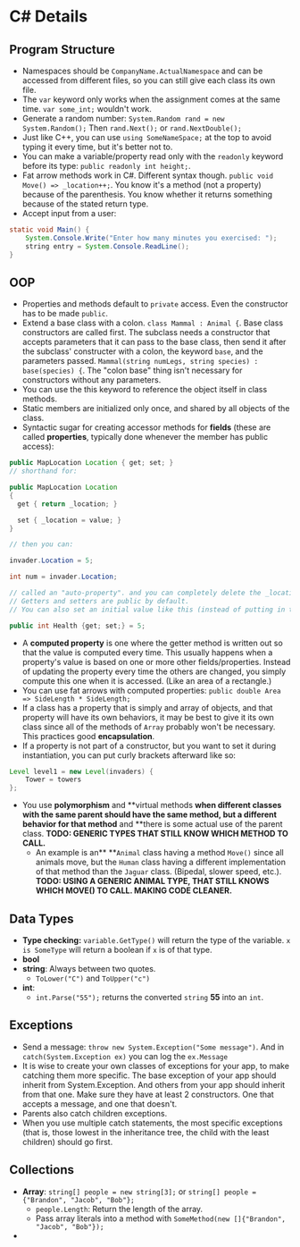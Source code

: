 # C\# Details

## Program Structure

* Namespaces should be `CompanyName.ActualNamespace` and can be accessed from different files, so you can still give each class its own file.
* The `var` keyword only works when the assignment comes at the same time. `var some_int;` wouldn't work.
* Generate a random number: `System.Random rand = new System.Random();` Then `rand.Next();` or `rand.NextDouble();`
* Just like C++, you can use `using SomeNameSpace;` at the top to avoid typing it every time, but it's better not to.
* You can make a variable/property read only with the `readonly` keyword before its type: `public readonly int height;`.
* Fat arrow methods work in C\#. Different syntax though. `public void Move() => _location++;`. You know it's a method \(not a property\) because of the parenthesis. You know whether it returns something because of the stated return type.
* Accept input from a user:

```java
static void Main() {
    System.Console.Write("Enter how many minutes you exercised: ");    
    string entry = System.Console.ReadLine();
}
```

## OOP

* Properties and methods default to `private` access. Even the constructor has to be made `public`.
* Extend a base class with a colon. `class Mammal : Animal {`. Base class constructors are called first. The subclass needs a constructor that accepts  parameters that it can pass to the base class, then send it after the subclass' constructer with a colon, the keyword `base`, and the parameters passed. `Mammal(string numLegs, string species) : base(species) {`. The "colon base" thing isn't necessary for constructors without any parameters.
* You can use the this keyword to reference the object itself in class methods.
* Static members are initialized only once, and shared by all objects of the class.
* Syntactic sugar for creating accessor methods for **fields** \(these are called **properties**, typically done whenever the member has public access\):

```java
public MapLocation Location { get; set; }
// shorthand for:

public MapLocation Location
{
  get { return _location; }

  set { _location = value; }
}

// then you can: 

invader.Location = 5;

int num = invader.Location;

// called an "auto-property". and you can completely delete the _location field that it once accessed. 
// Getters and setters are public by default.
// You can also set an initial value like this (instead of putting in the constuctor):

public int Health {get; set;} = 5;
```

* A **computed property** is one where the getter method is written out so that the value is computed every time. This usually happens when a property's value is based on one or more other fields/properties. Instead of updating the property every time the others are changed, you simply compute this one when it is accessed. \(Like an area of a rectangle.\)
* You can use fat arrows with computed properties: `public double Area => SideLength * SideLength;`
* If a class has a property that is simply and array of objects, and that property will have its own behaviors, it may be best to give it its own class since all of the methods of `Array` probably won't be necessary. This practices good **encapsulation**. 
* If a property is not part of a constructor, but you want to set it during instantiation, you can put curly brackets afterward like so:

```java
Level level1 = new Level(invaders) {
    Tower = towers
};
```

* You use **polymorphism** and **virtual methods **when different classes with the same parent should have the same method, but a different behavior for that method** and **there is some actual use of the parent class. **TODO: GENERIC TYPES THAT STILL KNOW WHICH METHOD TO CALL.**
  * An example is an** **`Animal` class having a method `Move()` since all animals move, but the `Human` class having a different implementation of that method than the `Jaguar` class. \(Bipedal, slower speed, etc.\). **TODO: USING A GENERIC ANIMAL TYPE, THAT STILL KNOWS WHICH MOVE\(\) TO CALL. MAKING CODE CLEANER.**

## Data Types

* **Type checking:** `variable.GetType()` will return the type of the variable. `x is SomeType` will return a boolean if `x` is of that type.
* **bool**
* **string**: Always between two quotes.
  * `ToLower("C")` and `ToUpper("c")`
* **int**:
  * `int.Parse("55");` returns the converted `string` **55** into an `int`.

## Exceptions

* Send a message: `throw new System.Exception("Some message")`. And in `catch(System.Exception ex)` you can log the `ex.Message`
* It is wise to create your own classes of exceptions for your app, to make catching them more specific. The base exception of your app should inherit from System.Exception. And others from your app should inherit from that one. Make sure they have at least 2 constructors. One that accepts a message, and one that doesn't.
* Parents also catch children exceptions.
* When you use multiple catch statements, the most specific exceptions \(that is, those lowest in the inheritance tree, the child with the least children\) should go first.

## Collections

* **Array**: `string[] people = new string[3];` or `string[] people = {"Brandon", "Jacob", "Bob"};`
  * `people.Length`: Return the length of the array.
  * Pass array literals into a method with `SomeMethod(new []{"Brandon", "Jacob", "Bob"});`
* 


